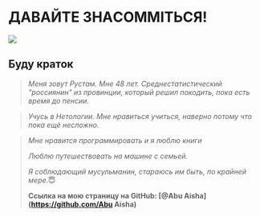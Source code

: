 # ДАВАЙТЕ ЗНАCOMMITЬСЯ!

![](/about-me/karlson.jpg)

## Буду краток

> *Меня зовут Рустам. Мне 48 лет. Среднестатистический "россиянин" из провинции, который решил покодить, пока есть время до пенсии.*

> _Учусь в Нетологии. Мне нравиться учиться, наверно потому что пока ещё несложно._

> _Мне нравится программировать и я люблю книги_
>
> _Люблю путешествовать на машине с семьей._
>
> *Я соблюдающий мусульманин, стараюсь им быть, по крайней мере.*:innocent:
>
> **Ссылка на мою страницу на GitHub: [@Abu Aisha](https://github.com/Abu Aisha)**
